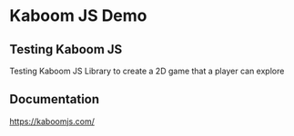 # Kaboom JS Demo

## Testing Kaboom JS

Testing Kaboom JS Library to create a 2D game that a player can explore

## Documentation

https://kaboomjs.com/